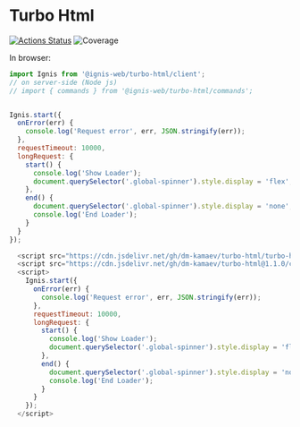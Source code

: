 # Turbo Html

[![Actions Status](https://github.com/dm-kamaev/turbo-html/workflows/Build/badge.svg)](https://github.com/dm-kamaev/turbo-html/actions) ![Coverage](https://github.com/dm-kamaev/turbo-html/blob/master/badges/coverage.svg)

In browser:
```js
import Ignis from '@ignis-web/turbo-html/client';
// on server-side (Node js)
// import { commands } from '@ignis-web/turbo-html/commands';


Ignis.start({
  onError(err) {
    console.log('Request error', err, JSON.stringify(err));
  },
  requestTimeout: 10000,
  longRequest: {
    start() {
      console.log('Show Loader');
      document.querySelector('.global-spinner').style.display = 'flex';
    },
    end() {
      document.querySelector('.global-spinner').style.display = 'none';
      console.log('End Loader');
    }
  }
});
```

<!-- https://gomakethings.com/how-to-turn-any-github-repo-into-a-cdn/#:~:text=Here's%20how%20it%20works.,repository%20name%20for%20the%20project.&text=You%20can%20also%20take%20advantage,number%7D%20to%20the%20repository%20name. -->
```js
  <script src="https://cdn.jsdelivr.net/gh/dm-kamaev/turbo-html/turbo-html/index.ts"></script>
  <script src="https://cdn.jsdelivr.net/gh/dm-kamaev/turbo-html@1.1.0/client/index.js"></script>
  <script>
    Ignis.start({
      onError(err) {
        console.log('Request error', err, JSON.stringify(err));
      },
      requestTimeout: 10000,
      longRequest: {
        start() {
          console.log('Show Loader');
          document.querySelector('.global-spinner').style.display = 'flex';
        },
        end() {
          document.querySelector('.global-spinner').style.display = 'none';
          console.log('End Loader');
        }
      }
    });
  </script>
```